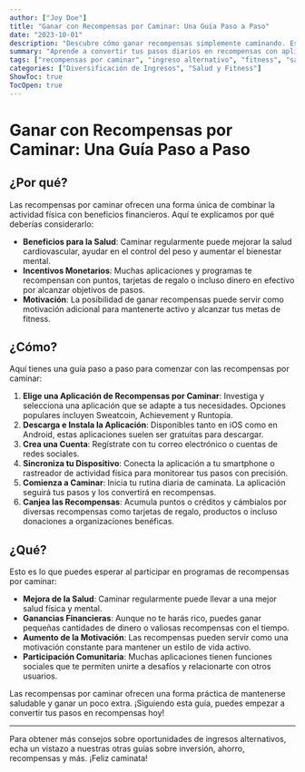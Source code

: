 ```yaml
---
author: ["Joy Doe"]
title: "Ganar con Recompensas por Caminar: Una Guía Paso a Paso"
date: "2023-10-01"
description: "Descubre cómo ganar recompensas simplemente caminando. Esta guía explica por qué las recompensas por caminar son beneficiosas, cómo empezar y qué puedes esperar."
summary: "Aprende a convertir tus pasos diarios en recompensas con aplicaciones de recompensas por caminar. Esta guía cubre los beneficios, los pasos para comenzar y los resultados potenciales."
tags: ["recompensas por caminar", "ingreso alternativo", "fitness", "salud"]
categories: ["Diversificación de Ingresos", "Salud y Fitness"]
ShowToc: true
TocOpen: true
---
```


# Ganar con Recompensas por Caminar: Una Guía Paso a Paso

## ¿Por qué?

Las recompensas por caminar ofrecen una forma única de combinar la actividad física con beneficios financieros. Aquí te explicamos por qué deberías considerarlo:

- **Beneficios para la Salud**: Caminar regularmente puede mejorar la salud cardiovascular, ayudar en el control del peso y aumentar el bienestar mental.
- **Incentivos Monetarios**: Muchas aplicaciones y programas te recompensan con puntos, tarjetas de regalo o incluso dinero en efectivo por alcanzar objetivos de pasos.
- **Motivación**: La posibilidad de ganar recompensas puede servir como motivación adicional para mantenerte activo y alcanzar tus metas de fitness.

## ¿Cómo?

Aquí tienes una guía paso a paso para comenzar con las recompensas por caminar:

1. **Elige una Aplicación de Recompensas por Caminar**: Investiga y selecciona una aplicación que se adapte a tus necesidades. Opciones populares incluyen Sweatcoin, Achievement y Runtopia.
2. **Descarga e Instala la Aplicación**: Disponibles tanto en iOS como en Android, estas aplicaciones suelen ser gratuitas para descargar.
3. **Crea una Cuenta**: Regístrate con tu correo electrónico o cuentas de redes sociales.
4. **Sincroniza tu Dispositivo**: Conecta la aplicación a tu smartphone o rastreador de actividad física para monitorear tus pasos con precisión.
5. **Comienza a Caminar**: Inicia tu rutina diaria de caminata. La aplicación seguirá tus pasos y los convertirá en recompensas.
6. **Canjea las Recompensas**: Acumula puntos o créditos y cámbialos por diversas recompensas como tarjetas de regalo, productos o incluso donaciones a organizaciones benéficas.

## ¿Qué?

Esto es lo que puedes esperar al participar en programas de recompensas por caminar:

- **Mejora de la Salud**: Caminar regularmente puede llevar a una mejor salud física y mental.
- **Ganancias Financieras**: Aunque no te harás rico, puedes ganar pequeñas cantidades de dinero o valiosas recompensas con el tiempo.
- **Aumento de la Motivación**: Las recompensas pueden servir como una motivación constante para mantener un estilo de vida activo.
- **Participación Comunitaria**: Muchas aplicaciones tienen funciones sociales que te permiten unirte a desafíos y relacionarte con otros usuarios.

Las recompensas por caminar ofrecen una forma práctica de mantenerse saludable y ganar un poco extra. ¡Siguiendo esta guía, puedes empezar a convertir tus pasos en recompensas hoy!

---

Para obtener más consejos sobre oportunidades de ingresos alternativos, echa un vistazo a nuestras otras guías sobre inversión, ahorro, recompensas y más. ¡Feliz caminata!